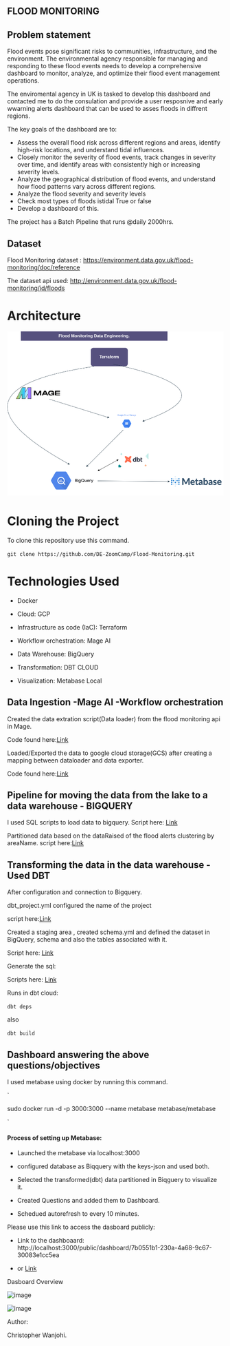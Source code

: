 ## FLOOD MONITORING

## Problem statement
Flood events pose significant risks to communities, infrastructure, and the environment. The environmental agency responsible for managing and responding to these flood events needs to develop a comprehensive dashboard to monitor, analyze, and optimize their flood event management operations.

The enviromental agency in UK is tasked to develop this dashboard and contacted me to do the consulation and provide a user resposnive and early wwarning alerts dashboard that can be used to asses floods in diffrent regions.

The key goals of the dashboard are to:
- Assess the overall flood risk across different regions and areas, identify high-risk locations, and understand  tidal influences.
- Closely monitor the severity of flood events, track changes in severity over time, and identify areas with consistently high or increasing severity levels.
- Analyze the geographical distribution of flood events, and understand how flood patterns vary across different regions.
- Analyze the flood severity and severity levels
- Check most types of floods istidal True or false
- Develop a dashboard of this.

The project has a Batch Pipeline that runs @daily 2000hrs.

## Dataset

Flood Monitoring dataset : https://environment.data.gov.uk/flood-monitoring/doc/reference

The dataset api used: http://environment.data.gov.uk/flood-monitoring/id/floods


# Architecture
![Workflow](https://github.com/DE-ZoomCamp/Flood-Monitoring/blob/master/Floodmonitoring.drawio.png)

# Cloning the Project

To clone this repository use this command.

`
git clone https://github.com/DE-ZoomCamp/Flood-Monitoring.git
`

# Technologies Used

- Docker

- Cloud: GCP

- Infrastructure as code (IaC): Terraform

- Workflow orchestration: Mage AI

- Data Warehouse: BigQuery

- Transformation: DBT CLOUD

- Visualization: Metabase Local

## Data Ingestion -Mage AI -Workflow orchestration

Created the data extration script(Data loader) from the flood monitoring api in Mage.

Code found here:[Link](https://github.com/DE-ZoomCamp/Flood-Monitoring/blob/master/orchestration_Mage/flood-monitoring/data_loaders/extract_py.py)

Loaded/Exported the data to google cloud storage(GCS) after creating a mapping between dataloader and data exporter.

Code found here:[Link](https://github.com/DE-ZoomCamp/Flood-Monitoring/blob/master/orchestration_Mage/flood-monitoring/data_exporters/insert_to_gcs.py)

##  Pipeline for moving the data from the lake to a data warehouse - BIGQUERY

I used SQL scripts to load data to bigquery.
Script here: [Link](https://github.com/DE-ZoomCamp/Flood-Monitoring/blob/master/pipelineMovementGcs_Bigquery/load_gcs_bigquery.sql)

Partitioned data based on the dataRaised of the flood alerts clustering by areaName.
script here:[Link](https://github.com/DE-ZoomCamp/Flood-Monitoring/blob/master/pipelineMovementGcs_Bigquery/partition.sql)

## Transforming the data in the data warehouse - Used DBT

After configuration and connection to Bigquery.

dbt_project.yml configured the name of the project

script here:[Link](https://github.com/DE-ZoomCamp/Flood-Monitoring/blob/master/transformation_DBT/floodmonitoring/dbt_project.yml)

Created a staging area , created schema.yml and defined the dataset in BigQuery, schema and also the tables associated with it.

Script here: [Link](https://github.com/DE-ZoomCamp/Flood-Monitoring/blob/master/transformation_DBT/floodmonitoring/models/staging/schema.yml)

Generate the sql:

Scripts here: [Link](https://github.com/DE-ZoomCamp/Flood-Monitoring/tree/master/transformation_DBT/floodmonitoring/models/staging)


Runs in dbt cloud:

`
dbt deps
`

also

`
dbt build
`

## Dashboard answering the above questions/objectives

I used metabase using docker by running this command.

`

 sudo docker run -d -p 3000:3000 --name metabase metabase/metabase

`

#### Process of setting up Metabase:

- Launched the metabase via localhost:3000

- configured database as Biqquery with the keys-json and used both.

- Selected the transformed(dbt) data partitioned in Biqguery to visualize it.

- Created Questions and added them to Dashboard.
  
- Schedued autorefresh to every 10 minutes.

Please use this link to access the dasboard publicly:

- Link to the dashboaard: http://localhost:3000/public/dashboard/7b0551b1-230a-4a68-9c67-30083e1cc5ea

- or [Link](http://localhost:3000/public/dashboard/7b0551b1-230a-4a68-9c67-30083e1cc5ea)

Dasboard Overview

![image](https://github.com/DE-ZoomCamp/Flood-Monitoring/assets/55980747/8ec36ce3-ebb0-4231-92e6-a73ddff6c023)

![image](https://github.com/DE-ZoomCamp/Flood-Monitoring/assets/55980747/de062f85-2891-4eba-8673-3fbaeb4df599)


Author:

Christopher Wanjohi.




